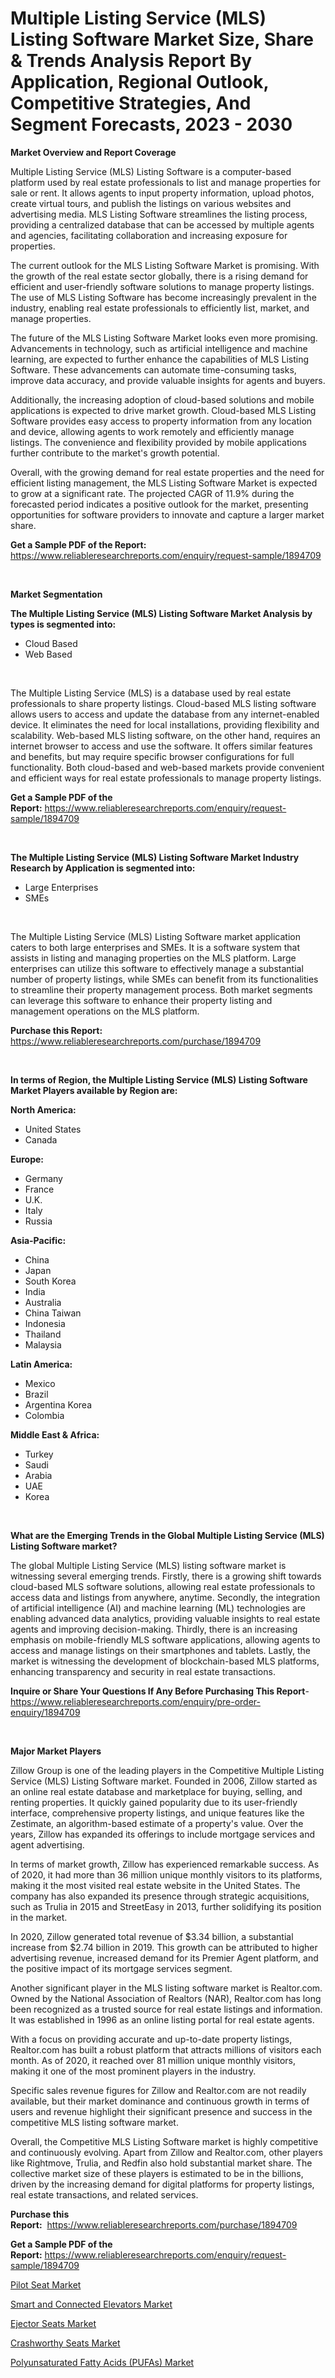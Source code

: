 <p><h1>Multiple Listing Service (MLS) Listing Software Market Size, Share & Trends Analysis Report By Application, Regional Outlook, Competitive Strategies, And Segment Forecasts, 2023 - 2030</h1></p><p><strong>Market Overview and Report Coverage</strong></p>
<p><p>Multiple Listing Service (MLS) Listing Software is a computer-based platform used by real estate professionals to list and manage properties for sale or rent. It allows agents to input property information, upload photos, create virtual tours, and publish the listings on various websites and advertising media. MLS Listing Software streamlines the listing process, providing a centralized database that can be accessed by multiple agents and agencies, facilitating collaboration and increasing exposure for properties.</p><p>The current outlook for the MLS Listing Software Market is promising. With the growth of the real estate sector globally, there is a rising demand for efficient and user-friendly software solutions to manage property listings. The use of MLS Listing Software has become increasingly prevalent in the industry, enabling real estate professionals to efficiently list, market, and manage properties.</p><p>The future of the MLS Listing Software Market looks even more promising. Advancements in technology, such as artificial intelligence and machine learning, are expected to further enhance the capabilities of MLS Listing Software. These advancements can automate time-consuming tasks, improve data accuracy, and provide valuable insights for agents and buyers.</p><p>Additionally, the increasing adoption of cloud-based solutions and mobile applications is expected to drive market growth. Cloud-based MLS Listing Software provides easy access to property information from any location and device, allowing agents to work remotely and efficiently manage listings. The convenience and flexibility provided by mobile applications further contribute to the market's growth potential.</p><p>Overall, with the growing demand for real estate properties and the need for efficient listing management, the MLS Listing Software Market is expected to grow at a significant rate. The projected CAGR of 11.9% during the forecasted period indicates a positive outlook for the market, presenting opportunities for software providers to innovate and capture a larger market share.</p></p>
<p><strong>Get a Sample PDF of the Report:</strong> <a href="https://www.reliableresearchreports.com/enquiry/request-sample/1894709">https://www.reliableresearchreports.com/enquiry/request-sample/1894709</a></p>
<p>&nbsp;</p>
<p><strong>Market Segmentation</strong></p>
<p><strong>The Multiple Listing Service (MLS) Listing Software Market Analysis by types is segmented into:</strong></p>
<p><ul><li>Cloud Based</li><li>Web Based</li></ul></p>
<p>&nbsp;</p>
<p><p>The Multiple Listing Service (MLS) is a database used by real estate professionals to share property listings. Cloud-based MLS listing software allows users to access and update the database from any internet-enabled device. It eliminates the need for local installations, providing flexibility and scalability. Web-based MLS listing software, on the other hand, requires an internet browser to access and use the software. It offers similar features and benefits, but may require specific browser configurations for full functionality. Both cloud-based and web-based markets provide convenient and efficient ways for real estate professionals to manage property listings.</p></p>
<p><strong>Get a Sample PDF of the Report:</strong>&nbsp;<a href="https://www.reliableresearchreports.com/enquiry/request-sample/1894709">https://www.reliableresearchreports.com/enquiry/request-sample/1894709</a></p>
<p>&nbsp;</p>
<p><strong>The Multiple Listing Service (MLS) Listing Software Market Industry Research by Application is segmented into:</strong></p>
<p><ul><li>Large Enterprises</li><li>SMEs</li></ul></p>
<p>&nbsp;</p>
<p><p>The Multiple Listing Service (MLS) Listing Software market application caters to both large enterprises and SMEs. It is a software system that assists in listing and managing properties on the MLS platform. Large enterprises can utilize this software to effectively manage a substantial number of property listings, while SMEs can benefit from its functionalities to streamline their property management process. Both market segments can leverage this software to enhance their property listing and management operations on the MLS platform.</p></p>
<p><strong>Purchase this Report:</strong>&nbsp; <a href="https://www.reliableresearchreports.com/purchase/1894709">https://www.reliableresearchreports.com/purchase/1894709</a></p>
<p>&nbsp;</p>
<p><strong>In terms of Region, the Multiple Listing Service (MLS) Listing Software Market Players available by Region are:</strong></p>
<p>
    <p> <strong> North America: </strong>
        <ul>
            <li>United States</li>
            <li>Canada</li>
        </ul>
        </p> 
    <p> <strong> Europe: </strong>
        <ul>
            <li>Germany</li>
            <li>France</li>
            <li>U.K.</li>
            <li>Italy</li>
            <li>Russia</li>
        </ul>
        </p> 
    <p> <strong> Asia-Pacific: </strong>
        <ul>
            <li>China</li>
            <li>Japan</li>
            <li>South Korea</li>
            <li>India</li>
            <li>Australia</li>
            <li>China Taiwan</li>
            <li>Indonesia</li>
            <li>Thailand</li>
            <li>Malaysia</li>
        </ul>
        </p> 
    <p> <strong> Latin America: </strong>
        <ul>
            <li>Mexico</li>
            <li>Brazil</li>
            <li>Argentina Korea</li>
            <li>Colombia</li>
        </ul>
        </p> 
    <p> <strong> Middle East & Africa: </strong>
        <ul>
            <li>Turkey</li>
            <li>Saudi</li>
            <li>Arabia</li>
            <li>UAE</li>
            <li>Korea</li>
        </ul>
    </p>
    </p>
<p>&nbsp;</p>
<p><strong>What are the Emerging Trends in the Global Multiple Listing Service (MLS) Listing Software market?</strong></p>
<p><p>The global Multiple Listing Service (MLS) listing software market is witnessing several emerging trends. Firstly, there is a growing shift towards cloud-based MLS software solutions, allowing real estate professionals to access data and listings from anywhere, anytime. Secondly, the integration of artificial intelligence (AI) and machine learning (ML) technologies are enabling advanced data analytics, providing valuable insights to real estate agents and improving decision-making. Thirdly, there is an increasing emphasis on mobile-friendly MLS software applications, allowing agents to access and manage listings on their smartphones and tablets. Lastly, the market is witnessing the development of blockchain-based MLS platforms, enhancing transparency and security in real estate transactions.</p></p>
<p><strong>Inquire or Share Your Questions If Any Before Purchasing This Report</strong>- <a href="https://www.reliableresearchreports.com/enquiry/pre-order-enquiry/1894709">https://www.reliableresearchreports.com/enquiry/pre-order-enquiry/1894709</a></p>
<p>&nbsp;</p>
<p><strong>Major Market Players</strong></p>
<p><p>Zillow Group is one of the leading players in the Competitive Multiple Listing Service (MLS) Listing Software market. Founded in 2006, Zillow started as an online real estate database and marketplace for buying, selling, and renting properties. It quickly gained popularity due to its user-friendly interface, comprehensive property listings, and unique features like the Zestimate, an algorithm-based estimate of a property's value. Over the years, Zillow has expanded its offerings to include mortgage services and agent advertising.</p><p>In terms of market growth, Zillow has experienced remarkable success. As of 2020, it had more than 36 million unique monthly visitors to its platforms, making it the most visited real estate website in the United States. The company has also expanded its presence through strategic acquisitions, such as Trulia in 2015 and StreetEasy in 2013, further solidifying its position in the market.</p><p>In 2020, Zillow generated total revenue of $3.34 billion, a substantial increase from $2.74 billion in 2019. This growth can be attributed to higher advertising revenue, increased demand for its Premier Agent platform, and the positive impact of its mortgage services segment.</p><p>Another significant player in the MLS listing software market is Realtor.com. Owned by the National Association of Realtors (NAR), Realtor.com has long been recognized as a trusted source for real estate listings and information. It was established in 1996 as an online listing portal for real estate agents.</p><p>With a focus on providing accurate and up-to-date property listings, Realtor.com has built a robust platform that attracts millions of visitors each month. As of 2020, it reached over 81 million unique monthly visitors, making it one of the most prominent players in the industry.</p><p>Specific sales revenue figures for Zillow and Realtor.com are not readily available, but their market dominance and continuous growth in terms of users and revenue highlight their significant presence and success in the competitive MLS listing software market.</p><p>Overall, the Competitive MLS Listing Software market is highly competitive and continuously evolving. Apart from Zillow and Realtor.com, other players like Rightmove, Trulia, and Redfin also hold substantial market share. The collective market size of these players is estimated to be in the billions, driven by the increasing demand for digital platforms for property listings, real estate transactions, and related services.</p></p>
<p><strong>Purchase this Report:</strong>&nbsp;&nbsp;<a href="https://www.reliableresearchreports.com/purchase/1894709">https://www.reliableresearchreports.com/purchase/1894709</a></p>
<p></p>
<p><strong>Get a Sample PDF of the Report:</strong>&nbsp;<a href="https://www.reliableresearchreports.com/enquiry/request-sample/1894709">https://www.reliableresearchreports.com/enquiry/request-sample/1894709</a></p>
<p><p><a href="https://medium.com/@chiragreportprime4/decoding-pilot-seat-market-metrics-market-share-trends-and-growth-patterns-9c731a4c255c">Pilot Seat Market</a></p><p><a href="https://github.com/dzharov81/Market-Research-Report-List-1/blob/main/smart-and-connected-elevators-market.md">Smart and Connected Elevators Market</a></p><p><a href="https://medium.com/@jhonwin654/ejector-seats-market-comprehensive-assessment-by-type-application-and-geography-4aaff67f9102">Ejector Seats Market</a></p><p><a href="https://medium.com/@chiragreportprime3/crashworthy-seats-market-research-report-its-history-and-forecast-2023-to-2030-7848ed5c679b">Crashworthy Seats Market</a></p><p><a href="https://github.com/ambrozg/Market-Research-Report-List-1/blob/main/polyunsaturated-fatty-acids-pufas-market.md">Polyunsaturated Fatty Acids (PUFAs) Market</a></p></p>